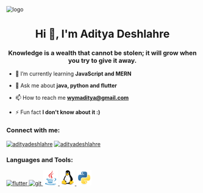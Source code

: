 ![logo](https://github.com/adityadeshlahre/adityadeshlahre/blob/master/github.gif)
<h1 align="center">Hi 👋, I'm Aditya Deshlahre</h1>
<h3 align="center">Knowledge is a wealth that cannot be stolen; it will grow when you try to give it away.</h3>

- 🌱 I’m currently learning **JavaScript and MERN**

- 💬 Ask me about **java, python and flutter**

- 📫 How to reach me **wymaditya@gmail.com**

- ⚡ Fun fact **I don't know about it :)**

<h3 align="left">Connect with me:</h3>
<p align="left">
<a href="https://twitter.com/adityadeshlahre" target="blank"><img align="center" src="https://raw.githubusercontent.com/rahuldkjain/github-profile-readme-generator/master/src/images/icons/Social/twitter.svg" alt="adityadeshlahre" height="30" width="40" /></a>
<a href="https://linkedin.com/in/adityadeshlahre" target="blank"><img align="center" src="https://raw.githubusercontent.com/rahuldkjain/github-profile-readme-generator/master/src/images/icons/Social/linked-in-alt.svg" alt="adityadeshlahre" height="30" width="40" /></a>
</p>

<h3 align="left">Languages and Tools:</h3>
<p align="left"> <a href="https://flutter.dev" target="_blank" rel="noreferrer"> <img src="https://www.vectorlogo.zone/logos/flutterio/flutterio-icon.svg" alt="flutter" width="40" height="40"/> </a> <a href="https://git-scm.com/" target="_blank" rel="noreferrer"> <img src="https://www.vectorlogo.zone/logos/git-scm/git-scm-icon.svg" alt="git" width="40" height="40"/> </a> <a href="https://www.java.com" target="_blank" rel="noreferrer"> <img src="https://raw.githubusercontent.com/devicons/devicon/master/icons/java/java-original.svg" alt="java" width="40" height="40"/> </a> <a href="https://www.linux.org/" target="_blank" rel="noreferrer"> <img src="https://raw.githubusercontent.com/devicons/devicon/master/icons/linux/linux-original.svg" alt="linux" width="40" height="40"/> </a> <a href="https://www.python.org" target="_blank" rel="noreferrer"> <img src="https://raw.githubusercontent.com/devicons/devicon/master/icons/python/python-original.svg" alt="python" width="40" height="40"/> </a> </p>
